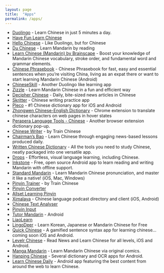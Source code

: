 ```yaml
---
layout: page
title:  "Apps"
permalink: /apps/
---
```

* [Duolingo](https://www.duolingo.com/course/zh-CN/en/Learn-Chinese-Online) - Learn Chinese in just 5 minutes a day.
* [Have Fun Learn Chinese](http://www.havefunlearnchinese.com/)
* [Hello Chinese](http://www.hellochinese.cc/) - Like Duolingo, but for Chinese
* [Du Chinese](https://www.duchinese.net/) - Learn Mandarin by reading
* [Learn Chinese (Mandarin) by Brainscape](https://www.brainscape.com/learn/chinese-mandarin) - Boost your knowledge of Mandarin Chinese vocabulary, stroke order, and fundamental word and grammar elements.
* [Chinese Phrasebook](https://play.google.com/store/apps/details?id=com.chinesephrasebook) - Chinese Phrasebook for fast, easy and essential sentences when you’re visiting China, living as an expat there or want to start learning Mandarin Chinese (Android)
* [ChineseSkill](http://chineseskill.com/) - Another Duolingo like learning app
* [Zizzle](http://www.zizzle.io/) - Learn Mandarin Chinese in a fun and efficient way
* [Decipher Chinese](http://www.decipherchinese.com/) - Daily, bite-sized news articles in Chinese
* [Skritter](https://skritter.com/) - Chinese writing practice app
* [Pleco](https://www.pleco.com/) - #1 Chinese dictionary app for iOS and Android
* [Zhongwen Chinese-English Dictionary](https://chrome.google.com/webstore/detail/zhongwen-chinese-english/kkmlkkjojmombglmlpbpapmhcaljjkde) - Chrome extension to translate chinese characters on web pages in hover states
* [Perapera Language Tools - Chinese](http://www.perapera.org/category/chinese/) - Another browser extension dictionary pop-up.
* [Chinese Writer](http://www.trainchinese.com/v2/viewApps.php?rAp=0) - by Train Chinese
* [Chairman’s Bao](https://www.thechairmansbao.com/the-chairmans-bao-app/) - Learn Chinese through engaging news-based lessons produced daily.
* [Written Chinese Dictionary](https://www.writtenchinese.com/) - All the tools you need to study Chinese, neatly packaged into one versatile app.
* [Drops](http://languagedrops.com/) - Effortless, visual language learning, including Chinese.
* [Inkstone](https://www.skishore.me/inkstone/) - Free, open source Android app to learn reading and writing Mandarin with offline support.
* [Standard Mandarin](http://www.standardmandarin.com/) - Learn Mandarin Chinese pronunciation, and master it like a native! (iOS, Mac, Windows)
* [Pinyin Trainer](https://itunes.apple.com/gb/app/pinyin-trainer-by-trainchinese/id376797304?mt=8) - by Train Chinese
* [Pinyin Converter](https://itunes.apple.com/us/app/pinyin-converter-convert-hanzi-to-hanyu-p%C4%ABny%C4%ABn/id434120323?mt=8)
* [Allset Learning Pinyin](https://itunes.apple.com/gb/app/allset-learning-pinyin/id483673874?mt=8)
* [Ximalaya](http://www.ximalaya.com/download/) - Chinese language podcast directory and client (iOS, Android)
* [Chinese Text Analyser](https://www.chinesetextanalyser.com/)
* [Pinyin Input](https://www.pinyinput.net/)
* [Tutor Mandarin](https://play.google.com/store/apps/details?id=inc.osbay.android.tutormandarin) - Android
* [LiaoLearn](http://liaolearn.com/)
* [LingoDeer](https://www.lingodeer.com/) - Learn Korean, Japanese   or Mandarin Chinese for Free
* [Quick Chinese](https://quickchineseapp.com/) - A gamified sentence syntax app for learning chinese... coming soon iOS and Android.
* [Levelr Chinese](http://levelr.io/learnchinese/) - Read News and Learn Chinese for all levels, iOS and Android.
* [Manga Mandarin](http://www.funnybean.com/) - Learn Mandarin Chinese via original comics.
* [Hanping Chinese](http://hanpingchinese.com/) - Several dictionary and OCR apps for Android.
* [Learn Chinese Daily](https://play.google.com/store/apps/details?id=com.learn.chinese.daily) - Android app featuring the best content from around the web to learn Chinese.
